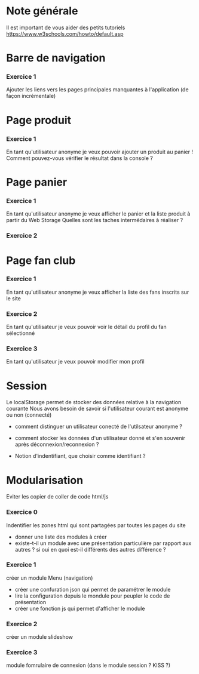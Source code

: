 Note générale
================

Il est important de vous aider des petits tutoriels
https://www.w3schools.com/howto/default.asp

Barre de navigation
===================

### Exercice 1 
Ajouter les liens vers les pages principales manquantes à l'application (de façon incrémentale)

Page produit
============

### Exercice 1

En tant qu'utilisateur anonyme je veux pouvoir ajouter un produit au panier !
Comment pouvez-vous vérifier le résultat dans la console ?


Page panier 
===========

### Exercice 1

En tant qu'utilisateur anonyme je veux afficher le panier et la liste produit à partir du Web Storage 
Quelles sont les taches intermédaires à réaliser ?

### Exercice 2 

Page fan club
=============

### Exercice 1

En tant qu'utilisateur anonyme je veux afficher la liste des fans inscrits sur le site

### Exercice 2

En tant qu'utilisateur je veux pouvoir voir le détail du profil du fan sélectionné

### Exercice 3

En tant qu'utilisateur je veux pouvoir modifier mon profil 

Session
==============

Le localStorage permet de stocker des données relative à la navigation courante
Nous avons besoin de savoir si l'utilisateur courant est anonyme ou non (connecté)
 - comment distinguer un utilisateur conecté de l'utilsateur anonyme ?

 - comment stocker les données d'un utilisateur donné et s'en souvenir après 
 déconnexion/reconnexion ?

 - Notion d'indentifiant, que choisir comme identifiant ?

Modularisation
==============

Eviter les copier de coller de code html/js

### Exercice 0
Indentifier les zones html qui sont partagées par toutes les pages du site
 - donner une liste des modules à créer
 - existe-t-il un module avec une présentation particulière par rapport aux autres ?
   si oui en quoi est-il différents des autres différence ?

### Exercice 1 
créer un module Menu (navigation)
 - créer une confuration json qui permet de paramétrer le module
 - lire la configuration depuis le mondule pour peupler le code de présentation
 - créer une fonction js qui permet d'afficher le module


### Exercice 2
 créer un module slideshow

### Exercice 3
 module fomrulaire de connexion (dans le module session ? KISS ?)





